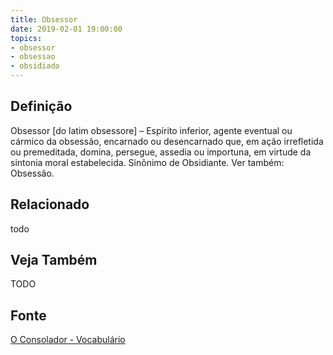 ```yaml
---
title: Obsessor
date: 2019-02-01 19:00:00
topics:
- obsessor
- obsessao
- obsidiado
---
```


## Definição
Obsessor [do latim obsessore] – Espírito inferior, agente eventual ou cármico
da obsessão, encarnado ou desencarnado que, em ação irrefletida ou premeditada,
domina, persegue, assedia ou importuna, em virtude da sintonia moral
estabelecida. Sinônimo de Obsidiante. Ver também: Obsessão.

## Relacionado
todo

## Veja Também
TODO

## Fonte
[O Consolador - Vocabulário](http://www.oconsolador.com.br/linkfixo/vocabulario/principal.html)

